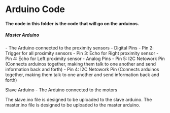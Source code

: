 <h1>Arduino Code </h1>
<h4><b>The code in this folder is the code that will go on the arduinos. </b></h4>

<h5>Master Arduino</h5> - The Arduino connected to the proximity sensors
  - Digital Pins
    - Pin 2: Trigger for all proximity sensors
    - Pin 3: Echo for Right proximity sensor
    - Pin 4: Echo for Left proximity sensor
  - Analog Pins
    - Pin 5: I2C Netowork Pin (Connects arduinos together, making them talk to one another and send information back and forth)
    - Pin 4: I2C Netowork Pin (Connects arduinos together, making them talk to one another and send information back and forth) 
    
Slave Arduino - The Arduino connected to the motors

The slave.ino file is designed to be uploaded to the slave arduino.
The master.ino file is designed to be uploaded to the master arduino.


